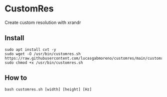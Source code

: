 # CustomRes
Create custom resolution with xrandr

## Install
```
sudo apt install cvt -y
sudo wget -O /usr/bin/customres.sh https://raw.githubusercontent.com/lucasgabmoreno/customres/main/customres.sh
sudo chmod +x /usr/bin/customres.sh
```

## How to
```
bash customres.sh [width] [height] [Hz]
```
